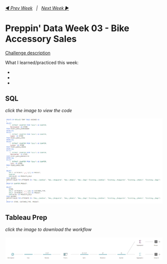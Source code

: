 <h6><a href="../Week_2/README.md">◀  Prev Week</a>&nbsp;&nbsp;&nbsp;|&nbsp;&nbsp;&nbsp;<a href="../Week_4/README.md">Next Week  ▶</a></h6>

# Preppin' Data Week 03 - Bike Accessory Sales

[Challenge description](https://preppindata.blogspot.com/2021/01/2021-week-3.html)

What I learned/practiced this week:

-
-
-

## SQL

<i>click the image to view the code</i><br>
<br>
<a href="Snowflake SQL.sql">
<img src="PD 2021 wk 3 SQL.png?raw=true" alt="SQL Code">
</a>

## Tableau Prep

<i>click the image to download the workflow</i><br>
<br>
<a href="Challenge 2021 week 3.tflx">
<img src="PD 2021 wk 3.png?raw=true" alt="Tableau Prep Workflow">
</a>
